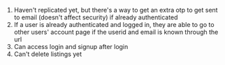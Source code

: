1. Haven't replicated yet, but there's a way to get an extra otp to get sent to email (doesn't affect security) if already authenticated
2. If a user is already authenticated and logged in, they are able to go to other users' account page if the userid and email is known through the url
3. Can access login and signup after login
4. Can't delete listings yet
